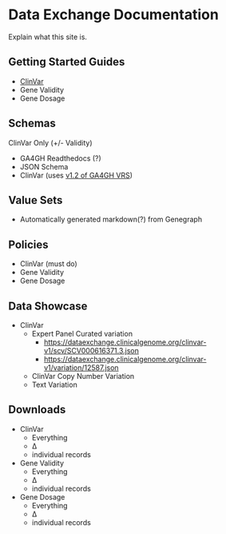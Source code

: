 # Data Exchange Documentation
Explain what this site is.
## Getting Started Guides
* [ClinVar](clinvar.md)
* Gene Validity
* Gene Dosage
## Schemas
ClinVar Only (+/- Validity)
* GA4GH Readthedocs (?)
* JSON Schema
* ClinVar (uses [v1.2 of GA4GH VRS](https://vrs.ga4gh.org/en/1.2.0/))
## Value Sets
* Automatically generated markdown(?) from Genegraph
## Policies
  * ClinVar (must do)
  * Gene Validity
  * Gene Dosage 
## Data Showcase
* ClinVar
  * Expert Panel Curated variation
    * https://dataexchange.clinicalgenome.org/clinvar-v1/scv/SCV000616371.3.json
    * https://dataexchange.clinicalgenome.org/clinvar-v1/variation/12587.json
  * ClinVar Copy Number Variation
  * Text Variation 
## Downloads
* ClinVar
  * Everything
  * Δ
  * individual records
* Gene Validity
  * Everything
  * Δ
  * individual records
* Gene Dosage
  * Everything
  * Δ
  * individual records  
